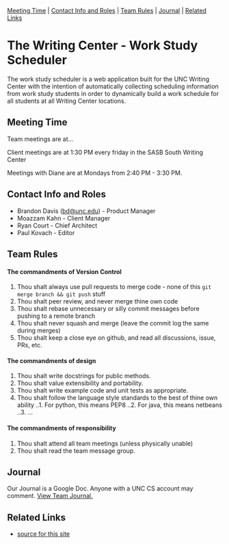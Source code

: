 [Meeting Time](/#meeting-time) | [Contact Info and Roles](/#contact-info-and-roles) | [Team Rules](/#team-rules) | [Journal](/#journal) | [Related Links](/#relatd-links)

# The Writing Center - Work Study Scheduler

The work study scheduler is a web application built for the UNC Writing Center with the intention of automatically collecting scheduling information from work study students in order to dynamically build a work schedule for all students at all Writing Center locations.

## Meeting Time

Team meetings are at...

Client meetings are at 1:30 PM every friday in the SASB South Writing Center

Meetings with Diane are at Mondays from 2:40 PM - 3:30 PM.

## Contact Info and Roles

* Brandon Davis (bd@unc.edu) - Product Manager
* Moazzam Kahn - Client Manager
* Ryan Court - Chief Architect
* Paul Kovach - Editor

## Team Rules

#### The commandments of Version Control

1. Thou shalt always use pull requests to merge code - none of this `git merge branch && git push` stuff
2. Thou shalt peer review, and never merge thine own code
3. Thou shalt rebase unnecessary or silly commit messages before pushing to a remote branch
4. Thou shalt never squash and merge (leave the commit log the same during merges)
5. Thou shalt keep a close eye on github, and read all discussions, issue, PRs, etc.

#### The commandments of design

1. Thou shalt write docstrings for public methods.
2. Thou shalt value extensibility and portability.
3. Thou shalt write example code and unit tests as appropriate.
4. Thou shalt follow the language style standards to the best of thine own ability 
..1. For python, this means PEP8
..2. For java, this means netbeans
..3. ...

#### The commandments of responsibility

1. Thou shalt attend all team meetings (unless physically unable)
2. Thou shalt read the team message group.

## Journal

Our Journal is a Google Doc.  Anyone with a UNC CS account may comment.  [View Team Journal.](https://docs.google.com/a/cs.unc.edu/document/d/1m7bkKbaAAIxj2qUCbEodKDyvwG2fRXsw-r0_WBQhJ3k/edit?usp=sharing)

## Related Links

* [source for this site](https://github.com/WritingCenterScheduler/WritingCenterScheduler.github.io)
